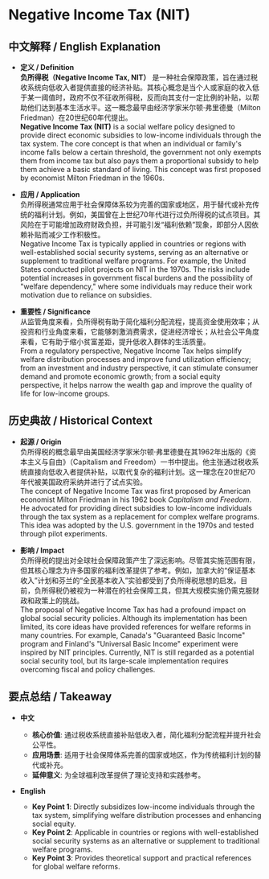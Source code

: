 # Negative Income Tax (NIT)

## 中文解释 / English Explanation

* **定义 / Definition**  
  **负所得税（Negative Income Tax, NIT）** 是一种社会保障政策，旨在通过税收系统向低收入者提供直接的经济补贴。其核心概念是当个人或家庭的收入低于某一阈值时，政府不仅不征收所得税，反而向其支付一定比例的补贴，以帮助他们达到基本生活水平。这一概念最早由经济学家米尔顿·弗里德曼（Milton Friedman）在20世纪60年代提出。  
  **Negative Income Tax (NIT)** is a social welfare policy designed to provide direct economic subsidies to low-income individuals through the tax system. The core concept is that when an individual or family's income falls below a certain threshold, the government not only exempts them from income tax but also pays them a proportional subsidy to help them achieve a basic standard of living. This concept was first proposed by economist Milton Friedman in the 1960s.

* **应用 / Application**  
  负所得税通常应用于社会保障体系较为完善的国家或地区，用于替代或补充传统的福利计划。例如，美国曾在上世纪70年代进行过负所得税的试点项目。其风险在于可能增加政府财政负担，并可能引发“福利依赖”现象，即部分人因依赖补贴而减少工作积极性。  
  Negative Income Tax is typically applied in countries or regions with well-established social security systems, serving as an alternative or supplement to traditional welfare programs. For example, the United States conducted pilot projects on NIT in the 1970s. The risks include potential increases in government fiscal burdens and the possibility of "welfare dependency," where some individuals may reduce their work motivation due to reliance on subsidies.

* **重要性 / Significance**  
  从监管角度来看，负所得税有助于简化福利分配流程，提高资金使用效率；从投资和行业角度来看，它能够刺激消费需求，促进经济增长；从社会公平角度来看，它有助于缩小贫富差距，提升低收入群体的生活质量。  
  From a regulatory perspective, Negative Income Tax helps simplify welfare distribution processes and improve fund utilization efficiency; from an investment and industry perspective, it can stimulate consumer demand and promote economic growth; from a social equity perspective, it helps narrow the wealth gap and improve the quality of life for low-income groups.

## 历史典故 / Historical Context

* **起源 / Origin**  
  负所得税的概念最早由美国经济学家米尔顿·弗里德曼在其1962年出版的《资本主义与自由》（Capitalism and Freedom）一书中提出。他主张通过税收系统直接向低收入者提供补贴，以取代复杂的福利计划。这一理念在20世纪70年代被美国政府采纳并进行了试点实验。  
  The concept of Negative Income Tax was first proposed by American economist Milton Friedman in his 1962 book *Capitalism and Freedom*. He advocated for providing direct subsidies to low-income individuals through the tax system as a replacement for complex welfare programs. This idea was adopted by the U.S. government in the 1970s and tested through pilot experiments.

* **影响 / Impact**  
  负所得税的提出对全球社会保障政策产生了深远影响。尽管其实施范围有限，但其核心理念为许多国家的福利改革提供了参考。例如，加拿大的“保证基本收入”计划和芬兰的“全民基本收入”实验都受到了负所得税思想的启发。目前，负所得税仍被视为一种潜在的社会保障工具，但其大规模实施仍需克服财政和政策上的挑战。  
  The proposal of Negative Income Tax has had a profound impact on global social security policies. Although its implementation has been limited, its core ideas have provided references for welfare reforms in many countries. For example, Canada's "Guaranteed Basic Income" program and Finland's "Universal Basic Income" experiment were inspired by NIT principles. Currently, NIT is still regarded as a potential social security tool, but its large-scale implementation requires overcoming fiscal and policy challenges.

## 要点总结 / Takeaway

* **中文**  
  - **核心价值**: 通过税收系统直接补贴低收入者，简化福利分配流程并提升社会公平性。  
  - **应用场景**: 适用于社会保障体系完善的国家或地区，作为传统福利计划的替代或补充。  
  - **延伸意义**: 为全球福利改革提供了理论支持和实践参考。

* **English**  
  - **Key Point 1**: Directly subsidizes low-income individuals through the tax system, simplifying welfare distribution processes and enhancing social equity.  
  - **Key Point 2**: Applicable in countries or regions with well-established social security systems as an alternative or supplement to traditional welfare programs.  
  - **Key Point 3**: Provides theoretical support and practical references for global welfare reforms.